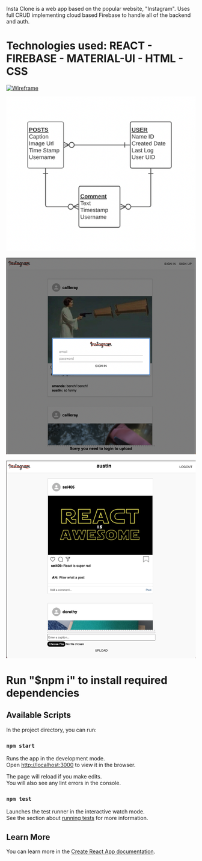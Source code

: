 Insta Clone is a web app based on the popular website, "Instagram".   Uses full CRUD implementing cloud based Firebase to handle all of the backend and auth.

# Technologies used: REACT - FIREBASE - MATERIAL-UI - HTML - CSS

<a href="https://ibb.co/xFxD2vf"><img src="https://i.ibb.co/CPRzwdM/Wireframe.png" alt="Wireframe" border="0"></a>

![](src/images/ERD.png)

![](src/images/screenshot1.png)

![](src/images/screenshot2.png)

# Run "$npm i" to install required dependencies


## Available Scripts

In the project directory, you can run:

### `npm start`

Runs the app in the development mode.\
Open [http://localhost:3000](http://localhost:3000) to view it in the browser.

The page will reload if you make edits.\
You will also see any lint errors in the console.

### `npm test`

Launches the test runner in the interactive watch mode.\
See the section about [running tests](https://facebook.github.io/create-react-app/docs/running-tests) for more information.

## Learn More

You can learn more in the [Create React App documentation](https://facebook.github.io/create-react-app/docs/getting-started).


